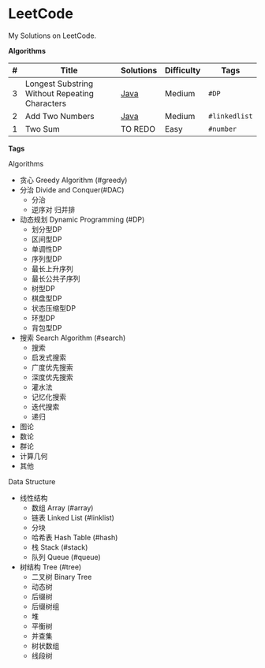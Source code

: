 # LeetCode

My Solutions on LeetCode.

**Algorithms**

| #    | Title                                          | Solutions                                                    | Difficulty | Tags          |
| ---- | ---------------------------------------------- | ------------------------------------------------------------ | ---------- | ------------- |
| 3    | Longest Substring Without Repeating Characters | [Java](algorithms\java\3LongestSubstringWithoutRepeatingCharacters) | Medium     | `#DP`         |
| 2    | Add Two Numbers                                | [Java](algorithms/java/2AddTwoNumbers/AddTwoNumbers.java)    | Medium     | `#linkedlist` |
| 1    | Two Sum                                        | TO REDO                                                      | Easy       | `#number`     |

**Tags**

Algorithms

- 贪心 Greedy Algorithm (#greedy)
- 分治 Divide and Conquer(#DAC)
  - 分治
  - 逆序对 归并排
- 动态规划 Dynamic Programming (#DP)
  - 划分型DP
  - 区间型DP
  - 单调性DP
  - 序列型DP
  - 最长上升序列
  - 最长公共子序列
  - 树型DP
  - 棋盘型DP
  - 状态压缩型DP
  - 环型DP
  - 背包型DP
- 搜索 Search Algorithm (#search)
  - 搜索
  - 启发式搜索
  - 广度优先搜索
  - 深度优先搜索
  - 灌水法
  - 记忆化搜索
  - 迭代搜索
  - 递归
- 图论
- 数论
- 群论
- 计算几何
- 其他

Data Structure

- 线性结构
  - 数组 Array (#array)
  - 链表 Linked List (#linklist)
  - 分块
  - 哈希表 Hash Table (#hash)
  - 栈 Stack (#stack)
  - 队列 Queue (#queue)
- 树结构 Tree (#tree)
  - 二叉树 Binary Tree 
  - 动态树
  - 后缀树
  - 后缀树组
  - 堆
  - 平衡树
  - 并查集
  - 树状数组
  - 线段树